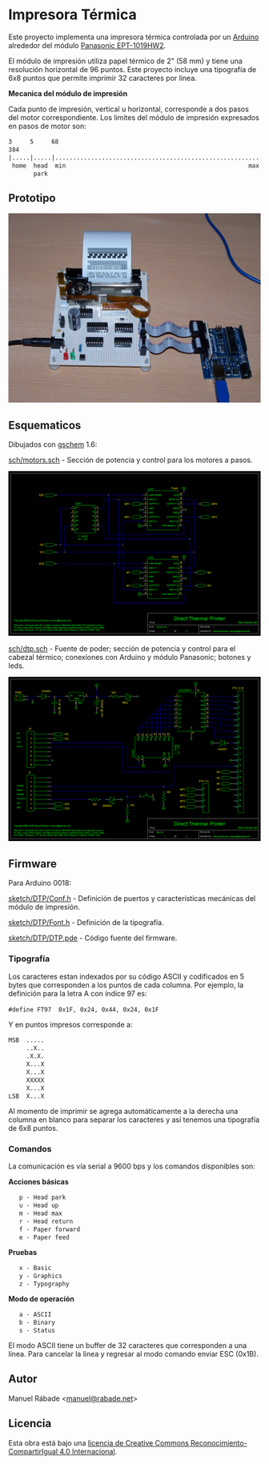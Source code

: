 Impresora Térmica
=================

Este proyecto implementa una impresora térmica controlada por un
[Arduino](http://arduino.cc) alrededor del módulo [Panasonic
EPT-1019HW2](doc/EPT-1019HW2.pdf).

El módulo de impresión utiliza papel térmico de 2" (58 mm) y tiene una
resolución horizontal de 96 puntos. Este proyecto incluye una
tipografía de 6x8 puntos que permite imprimir 32 caracteres por linea.

**Mecanica del módulo de impresión**

Cada punto de impresión, vertical u horizontal, corresponde a dos pasos
del motor correspondiente. Los limites del módulo de impresión
expresados en pasos de motor son:

```
3     5     68                                                      384
|.....|.....|.........................................................|
 home  head  min                                                   max
       park
```

Prototipo
---------

![Prototipo](img/thermal_printer.jpg "Prototipo")

Esquematicos
------------

Dibujados con [gschem](http://www.gpleda.org) 1.6:

[sch/motors.sch](sch/motors.sch) - Sección de potencia y control para
los motores a pasos.

![motors.png](sch/motors.png "motors.png")

[sch/dtp.sch](sch/dtp.sch) - Fuente de poder; sección de potencia y
control para el cabezal térmico; conexiones con Arduino y módulo
Panasonic; botones y leds.

![dtp.png](sch/dtp.png "dtp.png")

Firmware
--------

Para Arduino 0018:

[sketch/DTP/Conf.h](sketch/DTP/Conf.h) - Definición de puertos y
características mecánicas del módulo de impresión.

[sketch/DTP/Font.h](sketch/DTP/Font.h) - Definición de la tipografía.

[sketch/DTP/DTP.pde](sketch/DTP/DTP.pde) - Código fuente del firmware.

### Tipografía

Los caracteres estan indexados por su código ASCII y codificados en 5
bytes que corresponden a los puntos de cada columna. Por
ejemplo, la definición para la letra A con índice 97 es:

`#define FT97  0x1F, 0x24, 0x44, 0x24, 0x1F`

Y en puntos impresos corresponde a:

```       
MSB  .....
     ..X..
     .X.X. 
     X...X
     X...X
     XXXXX
     X...X
LSB  X...X
```

Al momento de imprimir se agrega automáticamente a la derecha una
columna en blanco para separar los caracteres y así tenemos una
tipografía de 6x8 puntos.

### Comandos

La comunicación es vía serial a 9600 bps y los comandos disponibles
son:

**Acciones básicas**

```
   p - Head park
   u - Head up
   m - Head max
   r - Head return
   f - Paper forward
   e - Paper feed
```

**Pruebas**

```
   x - Basic
   y - Graphics
   z - Typography
```

**Modo de operación**

```
   a - ASCII
   b - Binary
   s - Status
```

El modo ASCII tiene un buffer de 32 caracteres que corresponden a una
linea. Para cancelar la linea y regresar al modo comando enviar ESC
(0x1B).

Autor
-----

Manuel Rábade <[manuel@rabade.net](mailto:manuel@rabade.net)>

Licencia
--------

Esta obra está bajo una [licencia de Creative Commons
Reconocimiento-CompartirIgual 4.0
Internacional](http://creativecommons.org/licenses/by-sa/4.0/).

